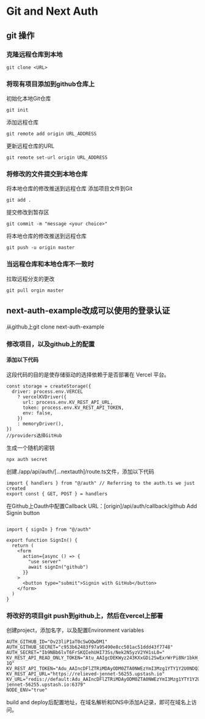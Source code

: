 # Git and Next Auth
## git 操作
### 克隆远程仓库到本地
```
git clone <URL>
```
### 将现有项目添加到github仓库上
初始化本地Git仓库
```
git init
```
添加远程仓库
```
git remote add origin URL_ADDRESS
```
更新远程仓库的URL
```
git remote set-url origin URL_ADDRESS
```
### 将修改的文件提交到本地仓库
将本地仓库的修改推送到远程仓库
添加项目文件到Git
```
git add .
```
提交修改到暂存区
```
git commit -m "message <your choice>"
```
将本地仓库的修改推送到远程仓库
```
git push -u origin master
```
### 当远程仓库和本地仓库不一致时
拉取远程分支的更改
```
git pull orgin master
```

## next-auth-example改成可以使用的登录认证
从github上git clone next-auth-example
### 修改项目，以及github上的配置
#### 添加以下代码
这段代码的目的是使存储驱动的选择依赖于是否部署在 Vercel 平台。
```
const storage = createStorage({
  driver: process.env.VERCEL
    ? vercelKVDriver({
      url: process.env.KV_REST_API_URL,
      token: process.env.KV_REST_API_TOKEN,
      env: false,
    })
    : memoryDriver(),
})
//providers选择GitHub
```
生成一个随机的密钥
```
npx auth secret
```
创建./app/api/auth/[...nextauth]/route.ts文件，添加以下代码
```
import { handlers } from "@/auth" // Referring to the auth.ts we just created
export const { GET, POST } = handlers
```
在Github上Oauth中配置Callback URL：[origin]/api/auth/callback/github
Add Signin button
```

import { signIn } from "@/auth"
 
export function SignIn() {
  return (
    <form
      action={async () => {
        "use server"
        await signIn("github")
      }}
    >
      <button type="submit">Signin with GitHub</button>
    </form>
  )
} 
```
### 将改好的项目git push到github上，然后在vercel上部署
创建project，添加名字，以及配置Environment variables
```
AUTH_GITHUB_ID="Ov23liP1aT0cSwOQwDM1"
AUTH_GITHUB_SECRET="c953b62483f97a95490e8cc501ac51ddd43f7748"
AUTH_SECRET="Ib9NBb6lvT6FrSKQIehUHI73Ss/Nek2N5yzV2YH1sL0="
KV_REST_API_READ_ONLY_TOKEN="Atu_AAIgcDEKWyz243KXxGDi2SwExrWrPi8Nr1bkH_fBBli1K4r-1Q"
KV_REST_API_TOKEN="Adu_AAIncDFlZTRiMDAyODM0ZTA0NWEzYmI3Mzg1YTY1Y2U0NDQ3NHAxNTYyNTU"
KV_REST_API_URL="https://relieved-jennet-56255.upstash.io"
KV_URL="redis://default:Adu_AAIncDFlZTRiMDAyODM0ZTA0NWEzYmI3Mzg1YTY1Y2U0NDQ3NHAxNTYyNTU@relieved-jennet-56255.upstash.io:6379"
NODE_ENV="true"
```
build and deploy后配置地址，在域名解析和DNS中添加A记录，即可在域名上访问。


